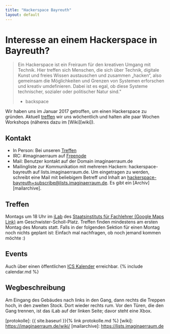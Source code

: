 ```yaml
---
title: "Hackerspace Bayreuth"
layout: default
---
```

# Interesse an einem Hackerspace in Bayreuth?
> Ein Hackerspace ist ein Freiraum für den kreativen Umgang mit Technik. Hier
> treffen sich Menschen, die sich über Technik, digitale Kunst und freies
> Wissen austauschen und zusammen „hacken“, also gemeinsam die Möglichkeiten
> und Grenzen von Systemen erforschen und kreativ umdefinieren. Dabei ist es
> egal, ob diese Systeme technischer, sozialer oder politischer Natur sind."
>
> - backspace

Wir haben uns im Januar 2017 getroffen, um einen Hackerspace zu gründen.
Aktuell [treffen](#treffen) wir uns wöchentlich und halten alle paar Wochen
Workshops (näheres dazu im [Wiki][wiki]).

## Kontakt

- In Person: Bei unseren [Treffen](#treffen)
- IRC: #imaginaerraum auf [Freenode](irc://irc.freenode.net/#imaginaerraum)
- Mail: Benutzer kontakt auf der Domain imaginaerraum.de
- Mailingliste zur Kommunikation mit mehreren Hackern: hackerspace-bayreuth auf
  lists.imaginaerraum.de. Um eingetragen zu werden, schreibt eine Mail mit
  beliebigem Betreff und Inhalt an
  [hackerspace-bayreuth+subscribe@lists.imaginaerraum.de](mailto:hackerspace-bayreuth+subscribe@lists.imaginaerraum.de).
  Es gibt ein [Archiv][mailarchive].

## Treffen
Montags um 18 Uhr im [iLab](#wegbeschreibung) des [Staatsinstituts für
Fachlehrer (Google Maps Link)][map] am Geschwister-Scholl-Platz. Treffen finden
mindestens am ersten Montag des Monats statt. Falls in der folgenden Sektion
für einen Montag noch nichts geplant ist: Einfach mal nachfragen, ob noch
jemand kommen möchte :)

## Events
Auch über einen öffentlichen [ICS Kalender][icscal] erreichbar.
{% include calendar.md %}

## Wegbeschreibung
Am Eingang des Gebäudes nach links in den Gang, dann rechts die Treppen hoch,
in den zweiten Stock. Dort wieder rechts rum. Vor den Türen, die den Gang
trennen, ist das iLab auf der linken Seite; davor steht eine Xbox.

[icscal]: https://cal.imaginaerraum.de/davical/public.php/Users/imaginaerraum
[map]: https://www.google.de/maps/place/Geschwister-Scholl-Platz+3,+95445+Bayreuth/@49.94829,11.5493186,17z/data=!3m1!4b1!4m5!3m4!1s0x47a1a2a5685d4085:0x82807222115f18bf!8m2!3d49.94829!4d11.55062
[protokolle]: {{ site.baseurl }}{% link protokolle.md %}
[wiki]: https://imaginaerraum.de/wiki/
[mailarchive]: https://lists.imaginaerraum.de
